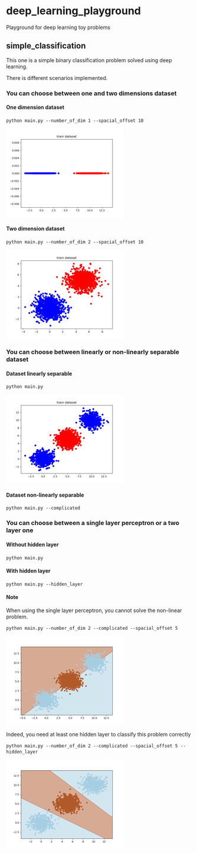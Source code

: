 # deep\_learning\_playground
 Playground for deep learning toy problems

## simple\_classification

This one is a simple binary classification problem solved using deep learning.

There is different scenarios implemented.

### You can choose between one and two dimensions dataset

#### One dimension dataset
```
python main.py --number_of_dim 1 --spacial_offset 10
```
<img src="images/one_dimension_dataset.png" alt="images/one_dimension_dataset.png" width="320" height="240"/>

#### Two dimension dataset
```
python main.py --number_of_dim 2 --spacial_offset 10
```
<img src="images/two_dimensions_dataset.png" alt="images/two_dimensions_dataset.png" width="320" height="240"/>

### You can choose between linearly or non-linearly separable dataset

#### Dataset linearly separable
```
python main.py
```
<img src="images/complicated_dataset.png" alt="images/complicated_dataset.png" width="320" height="240"/>

#### Dataset non-linearly separable
```
python main.py --complicated
```

### You can choose between a single layer perceptron or a two layer one

#### Without hidden layer
```
python main.py
```

#### With hidden layer
```
python main.py --hidden_layer
```

#### Note
When using the single layer perceptron, you cannot solve the non-linear problem.
```
python main.py --number_of_dim 2 --complicated --spacial_offset 5
```
<img src="images/decision_boundary_simple_perceptron.png" alt="images/decision_boundary_simple_perceptron.png" width="320" height="240"/>

Indeed, you need at least one hidden layer to classify this problem correctly
```
python main.py --number_of_dim 2 --complicated --spacial_offset 5 --hidden_layer
```
<img src="images/decision_boundary_multilayer_perceptron.png" alt="images/decision_boundary_multilayer_perceptron.png" width="320" height="240"/>

